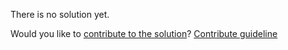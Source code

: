
There is no solution yet.

Would you like to [contribute to the solution](https://github.com/BFEdev/BFE.dev-solutions/blob/main/problem/lit-html-1-tagged-templates_en.md)? [Contribute guideline](https://github.com/BFEdev/BFE.dev-solutions#how-to-contribute)
